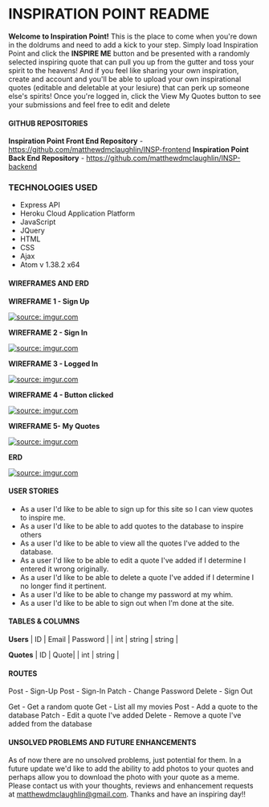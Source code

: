 # **INSPIRATION POINT README**
**Welcome to Inspiration Point!** This is the place to come when you're down in the doldrums and need to add a kick to your step.  Simply load Inspiration Point and click the **INSPIRE ME** button and be presented with a randomly selected inspiring quote that can pull you up from the gutter and toss your spirit to the heavens!  And if you feel like sharing your own inspiration, create and account and you'll be able to upload your own inspirational quotes (editable and deletable at your lesiure) that can perk up someone else's spirits!  Once you're logged in, click the View My Quotes button to see your submissions and feel free to edit and delete

#### GITHUB REPOSITORIES
**Inspiration Point Front End Repository** - https://github.com/matthewdmclaughlin/INSP-frontend
**Inspiration Point Back End Repository** - https://github.com/matthewdmclaughlin/INSP-backend


### TECHNOLOGIES USED
- Express API
- Heroku Cloud Application Platform
- JavaScript
- JQuery
- HTML
- CSS
- Ajax
- Atom v 1.38.2 x64

#### WIREFRAMES AND ERD
**WIREFRAME 1 - Sign Up**

<a href="https://imgur.com/fLXGEB0"><img src="https://i.imgur.com/fLXGEB0.jpg" title="source: imgur.com" /></a>

**WIREFRAME 2 - Sign In**

<a href="https://imgur.com/5OdsaUl"><img src="https://i.imgur.com/5OdsaUl.jpg" title="source: imgur.com" /></a>

**WIREFRAME 3 - Logged In**

<a href="https://imgur.com/bGKmAMe"><img src="https://i.imgur.com/bGKmAMe.jpg" title="source: imgur.com" /></a>

**WIREFRAME 4 - Button clicked**

<a href="https://imgur.com/4GGNhUj"><img src="https://i.imgur.com/4GGNhUj.jpg" title="source: imgur.com" /></a>

**WIREFRAME 5- My Quotes**

<a href="https://imgur.com/P43hYPf"><img src="https://i.imgur.com/P43hYPf.jpg" title="source: imgur.com" /></a>

**ERD**

<a href="https://imgur.com/fmGcqEy"><img src="https://i.imgur.com/fmGcqEy.jpg" title="source: imgur.com" /></a>

#### USER STORIES
- As a user I'd like to be able to sign up for this site so I can view quotes to inspire me.
- As a user I'd like to be able to add quotes to the database to inspire others
- As a user I'd like to be able to view all the quotes I've added to the database.
- As a user I'd like to be able to edit a quote I've added if I determine I entered it wrong originally.
- As a user I'd like to be able to delete a quote I've added if I determine I no longer find it pertinent.
- As a user I'd like to be able to change my password at my whim.
- As a user I'd like to be able to sign out when I'm done at the site.


#### TABLES & COLUMNS
**Users**
| ID | Email | Password |
| int | string | string |

**Quotes**
| ID | Quote|
| int | string |

#### ROUTES

Post - Sign-Up
Post - Sign-In
Patch - Change Password
Delete - Sign Out

Get - Get a random quote
Get - List all my movies
Post - Add a quote to the database
Patch - Edit a quote I've added
Delete - Remove a quote I've added from the database

#### UNSOLVED PROBLEMS AND FUTURE ENHANCEMENTS
As of now there are no unsolved problems, just potential for them.  In a future update we'd like to add the ability to add photos to your quotes and perhaps allow you to download the photo with your quote as a meme.  Please contact us with your thoughts, reviews and enhancement requests at matthewdmclaughlin@gmail.com.  Thanks and have an inspiring day!!
